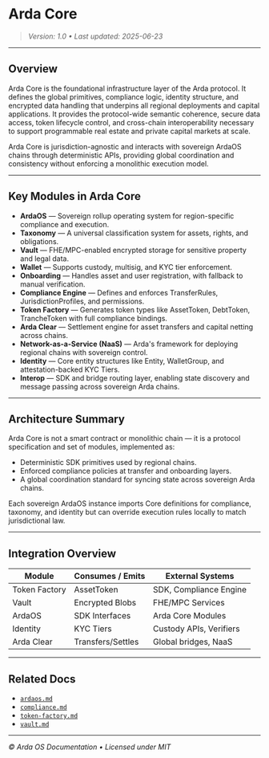 # Arda Core

> *Version: 1.0 • Last updated: 2025-06-23*

---

## Overview

Arda Core is the foundational infrastructure layer of the Arda protocol. It defines the global primitives, compliance logic, identity structure, and encrypted data handling that underpins all regional deployments and capital applications. It provides the protocol-wide semantic coherence, secure data access, token lifecycle control, and cross-chain interoperability necessary to support programmable real estate and private capital markets at scale.

Arda Core is jurisdiction-agnostic and interacts with sovereign ArdaOS chains through deterministic APIs, providing global coordination and consistency without enforcing a monolithic execution model.

---

## Key Modules in Arda Core

- **ArdaOS** — Sovereign rollup operating system for region-specific compliance and execution.
- **Taxonomy** — A universal classification system for assets, rights, and obligations.
- **Vault** — FHE/MPC-enabled encrypted storage for sensitive property and legal data.
- **Wallet** — Supports custody, multisig, and KYC tier enforcement.
- **Onboarding** — Handles asset and user registration, with fallback to manual verification.
- **Compliance Engine** — Defines and enforces TransferRules, JurisdictionProfiles, and permissions.
- **Token Factory** — Generates token types like AssetToken, DebtToken, TrancheToken with full compliance bindings.
- **Arda Clear** — Settlement engine for asset transfers and capital netting across chains.
- **Network-as-a-Service (NaaS)** — Arda's framework for deploying regional chains with sovereign control.
- **Identity** — Core entity structures like Entity, WalletGroup, and attestation-backed KYC Tiers.
- **Interop** — SDK and bridge routing layer, enabling state discovery and message passing across sovereign Arda chains.

---

## Architecture Summary

Arda Core is not a smart contract or monolithic chain — it is a protocol specification and set of modules, implemented as:

- Deterministic SDK primitives used by regional chains.
- Enforced compliance policies at transfer and onboarding layers.
- A global coordination standard for syncing state across sovereign Arda chains.

Each sovereign ArdaOS instance imports Core definitions for compliance, taxonomy, and identity but can override execution rules locally to match jurisdictional law.

---

## Integration Overview

| Module          | Consumes / Emits | External Systems         |
|-----------------|------------------|--------------------------|
| Token Factory   | AssetToken       | SDK, Compliance Engine   |
| Vault           | Encrypted Blobs  | FHE/MPC Services         |
| ArdaOS          | SDK Interfaces   | Arda Core Modules        |
| Identity        | KYC Tiers        | Custody APIs, Verifiers  |
| Arda Clear      | Transfers/Settles| Global bridges, NaaS     |

---

## Related Docs

- [`ardaos.md`](./ardaos.md)
- [`compliance.md`](./compliance.md)
- [`token-factory.md`](./token-factory.md)
- [`vault.md`](./vault.md)

---

*© Arda OS Documentation • Licensed under MIT*
